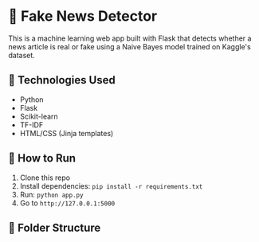 # 📰 Fake News Detector

This is a machine learning web app built with Flask that detects whether a news article is real or fake using a Naive Bayes model trained on Kaggle's dataset.

## 🔧 Technologies Used
- Python
- Flask
- Scikit-learn
- TF-IDF
- HTML/CSS (Jinja templates)

## 🚀 How to Run
1. Clone this repo
2. Install dependencies: `pip install -r requirements.txt`
3. Run: `python app.py`
4. Go to `http://127.0.0.1:5000`

## 📂 Folder Structure
